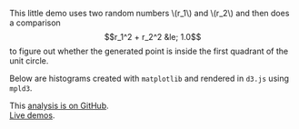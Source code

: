 
This little demo uses two random numbers \\(r_1\\) and \\(r_2\\) and
then does a comparison $$r_1^2 + r_2^2 &le; 1.0$$ to figure out whether
the generated point is inside the first quadrant of the unit circle.

Below are histograms created with `matplotlib` and rendered
in `d3.js` using `mpld3`.

<i class="fa fa-fw fa-lg fa-github"></i> This [analysis is on GitHub](https://github.com/svenkreiss/databench_examples/tree/master/analyses/mpld3pi).<br />
<i class="fa fa-fw fa-lg fa-external-link"></i> [Live demos](http://databench-examples.svenkreiss.com).
